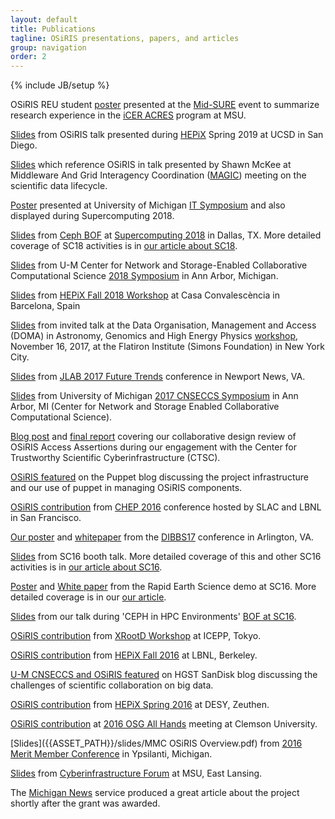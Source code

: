 ```yaml
---
layout: default
title: Publications
tagline: OSiRIS presentations, papers, and articles
group: navigation
order: 2
---
```

{% include JB/setup %}

OSiRIS REU student <a href="{{ASSET_PATH}}/slides/OSiRIS-REU-Poster-MID-SURE.pdf">poster</a> presented at the <a href="https://urca.msu.edu/mid-sure">Mid-SURE</a> event to summarize research experience in the <a href="https://icer-acres.msu.edu/summer-2019/student-participants">iCER ACRES</a> program at MSU. 

<a href="https://indico.cern.ch/event/765497/contributions/3351202/">Slides</a> from OSiRIS talk presented during <a href="https://www.hepix.org/">HEPiX</a> Spring 2019 at UCSD in San Diego.

<a href="https://www.nitrd.gov/nitrdgroups/images/9/98/Scientific-Data-Lifecycle-Shawn-McKee.pdf">Slides</a> which reference OSiRIS in talk presented by Shawn McKee at Middleware And Grid Interagency Coordination (<a href="https://www.nitrd.gov/nitrdgroups/index.php?title=MAGIC-Meetings-2019">MAGIC</a>) meeting on the scientific data lifecycle. 

<a href="{{ASSET_PATH}}/slides/SC18-Poster.pdf">Poster</a> presented at University of Michigan <a href="https://it.umich.edu/community/michigan-it-symposium/2018/posters">IT Symposium</a> and also displayed during Supercomputing 2018.  

<a href="{{ASSET_PATH}}/slides/SC18-Ceph-BOF-BenMeekhof.pdf">Slides</a> from <a href="https://www.msi.umn.edu/ceph-hpc-environments-sc18">Ceph BOF</a> at <a href="https://sc18.supercomputing.org/presentation/?id=bof103&sess=sess364">Supercomputing 2018</a> in Dallas, TX.  More detailed coverage of SC18 activities is in <a href="{% post_url 2018-11-19-osiris-at-supercomputing-2018 %}">our article about SC18</a>.

<a href="https://indico.cern.ch/event/692449/contributions/3170057">Slides</a> from U-M Center for Network and Storage-Enabled Collaborative Computational Science <a href="https://micde.umich.edu/centers/cnseccs/symposia/">2018 Symposium</a> in Ann Arbor, Michigan.  

<a href="https://indico.cern.ch/event/730908/contributions/3153337">Slides</a> from <a href="https://indico.cern.ch/event/730908/">HEPiX Fall 2018 Workshop</a> at Casa Convalescència in Barcelona, Spain

<a href="https://indico.cern.ch/event/669506/contributions/2782243">Slides</a> from invited talk at the Data Organisation, Management and Access (DOMA) in Astronomy, Genomics and High Energy Physics <a href="https://indico.cern.ch/event/669506/">workshop</a>, November 16, 2017, at the Flatiron Institute (Simons Foundation) in New York City. 

<a href="https://www.jlab.org/indico/event/213/session/5/contribution/18/material/slides/">Slides</a> from <a href="https://www.jlab.org/conferences/trends2017/">JLAB 2017 Future Trends</a> conference in Newport News, VA.

<a href="http://micde.umich.edu/wp-content/uploads/sites/6/2016/03/CNSECCS-Symposium-OSiRIS.pdf">Slides</a> from University of Michigan <a href="http://micde.umich.edu/centers/cnseccs/2017-symposium/">2017 CNSECCS Symposium</a> in Ann Arbor, MI (Center for Network and Storage Enabled Collaborative Computational Science).

<a href="http://blog.trustedci.org/2017/04/osiris-engagement-summary.html">Blog post</a> and <a href="https://scholarworks.iu.edu/dspace/handle/2022/21307">final report</a> covering our collaborative design review of OSiRIS Access Assertions during our engagement with the Center for Trustworthy Scientific Cyberinfrastructure (CTSC). 

<a href="https://puppet.com/blog/nsf-puppet-help-osiris-provide-software-defined-storage-research-universities">OSiRIS featured</a> on the Puppet blog discussing the project infrastructure and our use of puppet in managing OSiRIS components.

[OSiRIS contribution](http://indico.cern.ch/event/505613/contributions/2230915/) from [CHEP 2016](http://chep2016.org/) conference hosted by SLAC and LBNL in San Francisco. 

<a href="https://dibbs17.org/report/Posters/1541335poster.PDF">Our poster</a> and <a href="https://dibbs17.org/report/Papers/1541335paper.PDF">whitepaper</a> from the <a href="https://dibbs17.org">DIBBS17</a> conference in Arlington, VA. 

<a href="{{ASSET_PATH}}/slides/SC16-Booth-Talk.pdf">Slides</a> from SC16 booth talk.  More detailed coverage of this and other SC16 activities is in <a href="{% post_url 2016-11-18-osiris-at-supercomputing-2016 %}">our article about SC16</a>.

<a href="{{ASSET_PATH}}/slides/SC16-NRE-OSiRIS-Poster.ppt">Poster</a> and <a href="{{ASSET_PATH}}/slides/SC16-NRE-OSiRIS-submitted.pdf">White paper</a> from the Rapid Earth Science demo at SC16.  More detailed coverage is in our <a href="{% post_url 2016-11-16-moving-usgs-data-with-dlt-and-osiris-at-sc16 %}">our article</a>.

<a href="https://www.msi.umn.edu/sites/default/files/6-BenMeekhof-SC16-Ceph-BOF.pdf">Slides</a> from our talk during 'CEPH in HPC Environments' <a href="https://www.msi.umn.edu/sc16Ceph">BOF at SC16</a>.

<a href="https://indico.cern.ch/event/523410/contributions/2355721/">OSiRIS contribution</a> from <a href="https://indico.cern.ch/event/523410/overview">XRootD Workshop</a> at ICEPP, Tokyo.

<a href="https://indico.cern.ch/event/531810/contributions/2326471/">OSiRIS contribution</a> from <a href="https://indico.cern.ch/event/531810/overview">HEPiX Fall 2016</a> at LBNL, Berkeley.

<a href="https://itblog.sandisk.com/sciences-data-challenge-university-solving-collaboration-disconnect/">U-M CNSECCS and OSiRIS featured</a> on HGST SanDisk blog discussing the challenges of scientific collaboration on big data.  

<a href="https://indico.cern.ch/event/466991/contributions/1143627/">OSiRIS contribution</a> from <a href="https://indico.cern.ch/event/466991/">HEPiX Spring 2016</a> at DESY, Zeuthen.

[OSiRIS contribution](https://indico.fnal.gov/contributionDisplay.py?contribId=30&confId=10571) at <a href="https://indico.fnal.gov/conferenceDisplay.py?ovw=True&confId=10571">2016 OSG All Hands</a> meeting at Clemson University.

[Slides]({{ASSET_PATH}}/slides/MMC OSiRIS Overview.pdf) from [2016 Merit Member Conference](https://www.merit.edu/mmc-agenda-detail/#osiris) in Ypsilanti, Michigan. 

[Slides]({{ASSET_PATH}}/slides/MSU-CI-Conf.pdf) from [Cyberinfrastructure Forum](https://vprgs.msu.edu/ci-forum/2016/agenda) at MSU, East Lansing.  

The [Michigan News](http://ns.umich.edu/new/releases/23151-big-data-5m-to-widen-bottleneck-to-discovery) service produced a great article about the project shortly after the grant was awarded.
